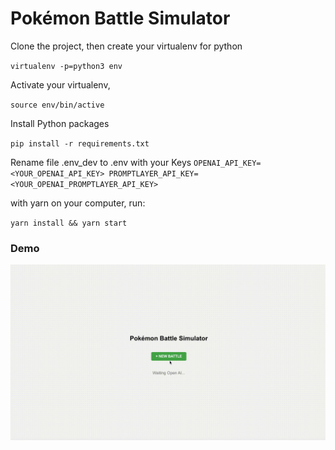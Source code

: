 # Pokémon Battle Simulator

Clone the project, then create your virtualenv for python

`virtualenv -p=python3 env`

Activate your virtualenv,

`source env/bin/active`

Install Python packages

`pip install -r requirements.txt`

Rename file .env_dev to .env with your Keys
`OPENAI_API_KEY=<YOUR_OPENAI_API_KEY>
PROMPTLAYER_API_KEY=<YOUR_OPENAI_PROMPTLAYER_API_KEY>`

with yarn on your computer, run:

`yarn install && yarn start`

### Demo
![Texto alternativo](https://raw.githubusercontent.com/saintclair/pokemon-battle-simulator/main/frontend/src/assets/images/demo.gif)

